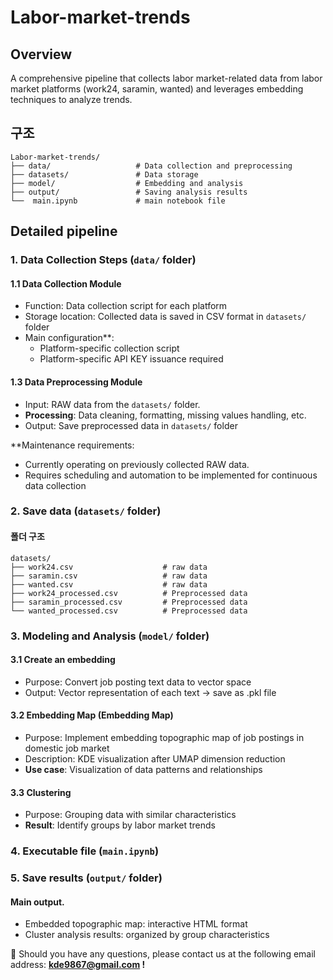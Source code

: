 # Labor-market-trends

## Overview
A comprehensive pipeline that collects labor market-related data from labor market platforms (work24, saramin, wanted) and leverages embedding techniques to analyze trends.
## 구조
```
Labor-market-trends/
├── data/                   # Data collection and preprocessing
├── datasets/               # Data storage
├── model/                  # Embedding and analysis
├── output/                 # Saving analysis results
└──  main.ipynb             # main notebook file
```
## Detailed pipeline
### 1. Data Collection Steps (`data/` folder)
#### 1.1 Data Collection Module
- Function: Data collection script for each platform
- Storage location: Collected data is saved in CSV format in `datasets/` folder
- Main configuration**:
  - Platform-specific collection script
  - Platform-specific API KEY issuance required

#### 1.3 Data Preprocessing Module
- Input: RAW data from the `datasets/` folder.
- **Processing**: Data cleaning, formatting, missing values handling, etc.
- Output: Save preprocessed data in `datasets/` folder

 **Maintenance requirements:
- Currently operating on previously collected RAW data.
- Requires scheduling and automation to be implemented for continuous data collection

### 2. Save data (`datasets/` folder)

#### 폴더 구조
```
datasets/            
├── work24.csv                    # raw data
├── saramin.csv                   # raw data
├── wanted.csv                    # raw data         
├── work24_processed.csv          # Preprocessed data
├── saramin_processed.csv         # Preprocessed data
└── wanted_processed.csv          # Preprocessed data
```
### 3. Modeling and Analysis (`model/` folder)

#### 3.1 Create an embedding
- Purpose: Convert job posting text data to vector space
- Output: Vector representation of each text -> save as .pkl file

#### 3.2 Embedding Map (Embedding Map)
- Purpose: Implement embedding topographic map of job postings in domestic job market
- Description: KDE visualization after UMAP dimension reduction
- **Use case**: Visualization of data patterns and relationships

#### 3.3 Clustering
- Purpose: Grouping data with similar characteristics
- **Result**: Identify groups by labor market trends

### 4. Executable file (`main.ipynb`)

### 5. Save results (`output/` folder)
#### Main output.
- Embedded topographic map: interactive HTML format
- Cluster analysis results: organized by group characteristics


📩 Should you have any questions, please contact us at the following email address: **kde9867@gmail.com !**
